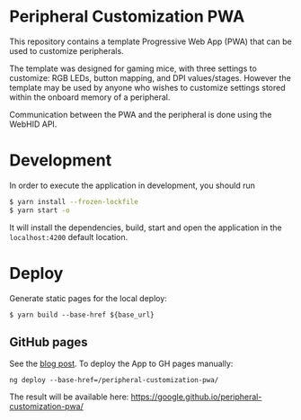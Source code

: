 # Peripheral Customization PWA

This repository contains a template Progressive Web App (PWA) that can be used to customize peripherals.

The template was designed for gaming mice, with three settings to customize: RGB LEDs, button mapping, and DPI values/stages. However the template may be used by anyone who wishes to customize settings stored within the onboard memory of a peripheral.

Communication between the PWA and the peripheral is done using the WebHID API.

# Development

In order to execute the application in development, you should run

```sh
$ yarn install --frozen-lockfile
$ yarn start -o
```

It will install the dependencies, build, start and open the application in the
`localhost:4200` default location.

# Deploy

Generate static pages for the local deploy:

```
$ yarn build --base-href ${base_url}
```

## GitHub pages

See the [blog post](https://angular.schule/blog/2020-01-everything-github).
To deploy the App to GH pages manually:

```
ng deploy --base-href=/peripheral-customization-pwa/
```

The result will be available here: https://google.github.io/peripheral-customization-pwa/
